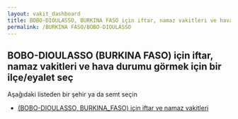 ```yaml
---
layout: vakit_dashboard
title: BOBO-DIOULASSO, BURKINA FASO için iftar, namaz vakitleri ve hava durumu - ilçe/eyalet seç
permalink: /BURKINA FASO/BOBO-DIOULASSO
---
```


## BOBO-DIOULASSO (BURKINA FASO) için iftar, namaz vakitleri ve hava durumu  görmek için bir ilçe/eyalet seç

Aşağıdaki listeden bir şehir ya da semt seçin

* [ (BOBO-DIOULASSO, BURKINA_FASO) için iftar ve namaz vakitleri](/BURKINA_FASO/BOBO-DIOULASSO/)

<script type="text/javascript">
  var GLOBAL_COUNTRY = 'BURKINA FASO';
  var GLOBAL_CITY = 'BOBO-DIOULASSO';
  var GLOBAL_STATE = 'BOBO-DIOULASSO';
</script>
